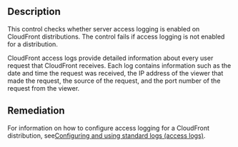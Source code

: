 ## Description

This control checks whether server access logging is enabled on CloudFront distributions. The control fails if access logging is not enabled for a distribution.

CloudFront access logs provide detailed information about every user request that CloudFront receives. Each log contains information such as the date and time the request was received, the IP address of the viewer that made the request, the source of the request, and the port number of the request from the viewer.

## Remediation

For information on how to configure access logging for a CloudFront distribution, see[Configuring and using standard logs (access logs)](https://docs.aws.amazon.com/AmazonCloudFront/latest/DeveloperGuide/AccessLogs.html).